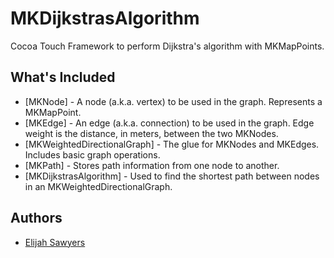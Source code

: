 # MKDijkstrasAlgorithm

Cocoa Touch Framework to perform Dijkstra's algorithm with MKMapPoints.

## What's Included

* [MKNode] - A node (a.k.a. vertex) to be used in the graph. Represents a MKMapPoint.
* [MKEdge] - An edge (a.k.a. connection) to be used in the graph. Edge weight is the distance, in meters, between the two MKNodes.
* [MKWeightedDirectionalGraph] - The glue for MKNodes and MKEdges. Includes basic graph operations.
* [MKPath] - Stores path information from one node to another.
* [MKDijkstrasAlgorithm] - Used to find the shortest path between nodes in an MKWeightedDirectionalGraph.

## Authors

* [Elijah Sawyers](https://github.com/elijahsawyers)
